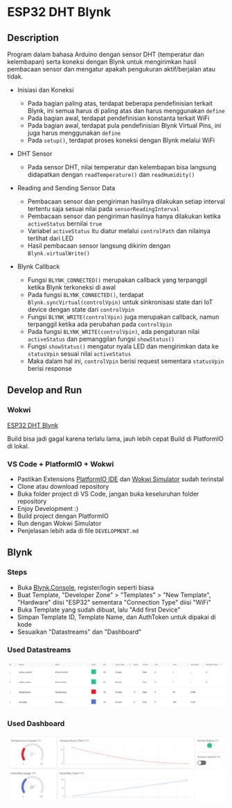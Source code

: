 # ESP32 DHT Blynk

## Description

Program dalam bahasa Arduino dengan sensor DHT (temperatur dan kelembapan) serta koneksi dengan Blynk untuk mengirimkan hasil pembacaan sensor dan mengatur apakah pengukuran aktif/berjalan atau tidak.

-   Inisiasi dan Koneksi

    -   Pada bagian paling atas, terdapat beberapa pendefinisian terkait Blynk, ini semua harus di paling atas dan harus menggunakan `define`
    -   Pada bagian awal, terdapat pendefinisian konstanta terkait WiFi
    -   Pada bagian awal, terdapat pula pendefinisian Blynk Virtual Pins, ini juga harus menggunakan `define`
    -   Pada `setup()`, terdapat proses koneksi dengan Blynk melalui WiFi

-   DHT Sensor

    -   Pada sensor DHT, nilai temperatur dan kelembapan bisa langsung didapatkan dengan `readTemperature()` dan `readHumidity()`

-   Reading and Sending Sensor Data

    -   Pembacaan sensor dan pengiriman hasilnya dilakukan setiap interval tertentu saja sesuai nilai pada `sensorReadingInterval`
    -   Pembacaan sensor dan pengiriman hasilnya hanya dilakukan ketika `activeStatus` bernilai `true`
    -   Variabel `activeStatus` itu diatur melalui `controlPath` dan nilainya terlihat dari LED
    -   Hasil pembacaan sensor langsung dikirim dengan `Blynk.virtualWrite()`

-   Blynk Callback

    -   Fungsi `BLYNK_CONNECTED()` merupakan callback yang terpanggil ketika Blynk terkoneksi di awal
    -   Pada fungsi `BLYNK_CONNECTED()`, terdapat `Blynk.syncVirtual(controlVpin)` untuk sinkronisasi state dari IoT device dengan state dari `controlVpin`
    -   Fungsi `BLYNK_WRITE(controlVpin)` juga merupakan callback, namun terpanggil ketika ada perubahan pada `controlVpin`
    -   Pada fungsi `BLYNK_WRITE(controlVpin)`, ada pengaturan nilai `activeStatus` dan pemanggilan fungsi `showStatus()`
    -   Fungsi `showStatus()` mengatur nyala LED dan mengirimkan data ke `statusVpin` sesuai nilai `activeStatus`
    -   Maka dalam hal ini, `controlVpin` berisi request sementara `statusVpin` berisi response

## Develop and Run

### Wokwi

[ESP32 DHT Blynk](https://wokwi.com/projects/386977134213753857)

Build bisa jadi gagal karena terlalu lama, jauh lebih cepat Build di PlatformIO di lokal.

### VS Code + PlatformIO + Wokwi

-   Pastikan Extensions [PlatformIO IDE](https://marketplace.visualstudio.com/items?itemName=platformio.platformio-ide) dan [Wokwi Simulator](https://marketplace.visualstudio.com/items?itemName=Wokwi.wokwi-vscode) sudah terinstal
-   Clone atau download repository
-   Buka folder project di VS Code, jangan buka keseluruhan folder repository
-   Enjoy Development :)
-   Build project dengan PlatformIO
-   Run dengan Wokwi Simulator
-   Penjelasan lebih ada di file `DEVELOPMENT.md`

## Blynk

### Steps

-   Buka [Blynk.Console](https://blynk.cloud/dashboard), register/login seperti biasa
-   Buat Template, "Developer Zone" > "Templates" > "New Template", "Hardware" diisi "ESP32" sementara "Connection Type" diisi "WiFi"
-   Buka Template yang sudah dibuat, lalu "Add first Device"
-   Simpan Template ID, Template Name, dan AuthToken untuk dipakai di kode
-   Sesuaikan "Datastreams" dan "Dashboard"

### Used Datastreams

![Blynk Datastream](<attachments/Blynk Datastream.png>)

### Used Dashboard

![Blynk Dashboard](<attachments/Blynk Dashboard.png>)
